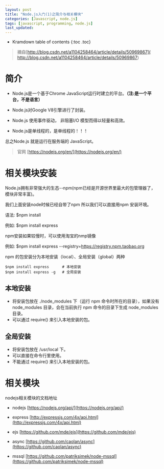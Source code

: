 ```yaml
---
layout: post
title: "Node.js入门(1)之简介与相关模块"
categories: [Javascript, node.js]
tags: [javascript, programming, node.js]
last_updated:
---
```


* Kramdown table of contents
{:toc .toc}
>  摘自[http://blog.csdn.net/a1104258464/article/details/50969867]( http://blog.csdn.net/a1104258464/article/details/50969867)



# 简介

* Node.js是一个基于Chrome JavaScript运行时建立的平台。**（注:是一个平台，不是语言）**

* Node.js对Google V8引擎进行了封装。

* Node.js 使用事件驱动， 非阻塞I/O 模型而得以轻量和高效。

* Node.js是单线程的，是单线程的！！！

总之Node.js 就是运行在服务端的 JavaScript。

> 官网 [https://nodejs.org/en/](https://nodejs.org/en/)

# 相关模块安装

Node.js拥有非常强大的生态--npm(npm已经是开源世界里最大的包管理器了，模块非常丰富)。

我们上面安装node时候已经自带了npm  所以我们可以直接用npm 安装环境。

语法: $npm install <Module Name>

例如: $npm install express 

npm安装如果较慢时，可以使用淘宝的nmp镜像

例如: $npm install express --registry=https://registry.npm.taobao.org

npm 的包安装分为本地安装（local）、全局安装（global）两种

~~~
$npm install express      # 本地安装  
$npm install express -g   # 全局安装 
~~~

## 本地安装

* 将安装包放在 ./node_modules 下（运行 npm 命令时所在的目录），如果没有 node_modules 目录，会在当前执行 npm 命令的目录下生成 node_modules 目录。
* 可以通过 require() 来引入本地安装的包。

## 全局安装

* 将安装包放在 /usr/local 下。
* 可以直接在命令行里使用。
* 不能通过 require() 来引入本地安装的包。

# 相关模块

nodejs相关模块的文档地址 

* nodejs   [https://nodejs.org/api/](https://nodejs.org/api/)
* express  [http://expressjs.com/4x/api.html](http://expressjs.com/4x/api.html)


* ejs      [https://github.com/mde/ejs](https://github.com/mde/ejs)
* async    [https://github.com/caolan/async](https://github.com/caolan/async)


* mssql    [https://github.com/patriksimek/node-mssql](https://github.com/patriksimek/node-mssql)